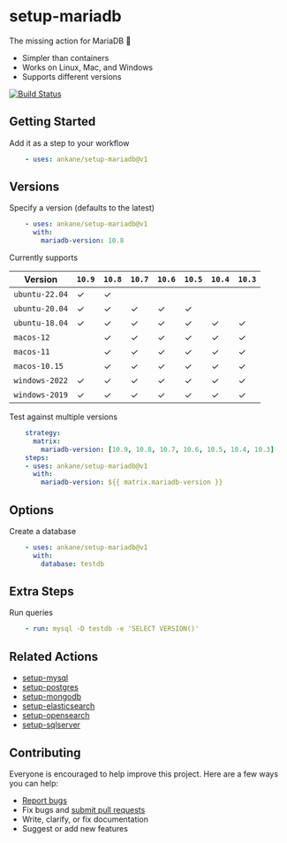 # setup-mariadb

The missing action for MariaDB :tada:

- Simpler than containers
- Works on Linux, Mac, and Windows
- Supports different versions

[![Build Status](https://github.com/ankane/setup-mariadb/workflows/build/badge.svg?branch=v1)](https://github.com/ankane/setup-mariadb/actions)

## Getting Started

Add it as a step to your workflow

```yml
    - uses: ankane/setup-mariadb@v1
```

## Versions

Specify a version (defaults to the latest)

```yml
    - uses: ankane/setup-mariadb@v1
      with:
        mariadb-version: 10.8
```

Currently supports

Version | `10.9` | `10.8` | `10.7` | `10.6` | `10.5` | `10.4` | `10.3`
--- | --- | --- | --- | --- | --- | --- | ---
`ubuntu-22.04` | ✓ | ✓ | | | | |
`ubuntu-20.04` | ✓ | ✓ | ✓ | ✓ | ✓ | |
`ubuntu-18.04` | ✓ | ✓ | ✓ | ✓ | ✓ | ✓ | ✓
`macos-12` | | ✓ | ✓ | ✓ | ✓ | ✓ | ✓ | ✓
`macos-11` | | ✓ | ✓ | ✓ | ✓ | ✓ | ✓ | ✓
`macos-10.15` | | ✓ | ✓ | ✓ | ✓ | ✓ | ✓
`windows-2022` | ✓ | ✓ | ✓ | ✓ | ✓ | ✓ | ✓
`windows-2019` | ✓ | ✓ | ✓ | ✓ | ✓ | ✓ | ✓

Test against multiple versions

```yml
    strategy:
      matrix:
        mariadb-version: [10.9, 10.8, 10.7, 10.6, 10.5, 10.4, 10.3]
    steps:
    - uses: ankane/setup-mariadb@v1
      with:
        mariadb-version: ${{ matrix.mariadb-version }}
```

## Options

Create a database

```yml
    - uses: ankane/setup-mariadb@v1
      with:
        database: testdb
```

## Extra Steps

Run queries

```yml
    - run: mysql -D testdb -e 'SELECT VERSION()'
```

## Related Actions

- [setup-mysql](https://github.com/ankane/setup-mysql)
- [setup-postgres](https://github.com/ankane/setup-postgres)
- [setup-mongodb](https://github.com/ankane/setup-mongodb)
- [setup-elasticsearch](https://github.com/ankane/setup-elasticsearch)
- [setup-opensearch](https://github.com/ankane/setup-opensearch)
- [setup-sqlserver](https://github.com/ankane/setup-sqlserver)

## Contributing

Everyone is encouraged to help improve this project. Here are a few ways you can help:

- [Report bugs](https://github.com/ankane/setup-mariadb/issues)
- Fix bugs and [submit pull requests](https://github.com/ankane/setup-mariadb/pulls)
- Write, clarify, or fix documentation
- Suggest or add new features
